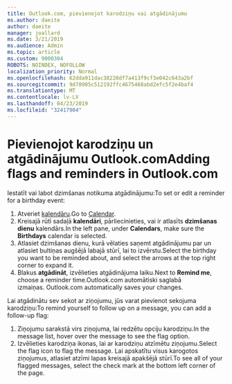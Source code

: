 ```yaml
---
title: Outlook.com, pievienojot karodziņu vai atgādinājumu
ms.author: daeite
author: daeite
manager: joallard
ms.date: 3/21/2019
ms.audience: Admin
ms.topic: article
ms.custom: 9000304
ROBOTS: NOINDEX, NOFOLLOW
localization_priority: Normal
ms.openlocfilehash: 62dda911dac38220df7a413f9cf3e042c643a2bf
ms.sourcegitcommit: 9d78905c512192ffc4675468abd2efc5f2e4baf4
ms.translationtype: MT
ms.contentlocale: lv-LV
ms.lasthandoff: 04/23/2019
ms.locfileid: "32417904"
---
```

# <a name="adding-flags-and-reminders-in-outlookcom"></a><span data-ttu-id="a1a94-102">Pievienojot karodziņu un atgādinājumu Outlook.com</span><span class="sxs-lookup"><span data-stu-id="a1a94-102">Adding flags and reminders in Outlook.com</span></span>

<span data-ttu-id="a1a94-103">Iestatīt vai labot dzimšanas notikuma atgādinājumu:</span><span class="sxs-lookup"><span data-stu-id="a1a94-103">To set or edit a reminder for a birthday event:</span></span>

1. <span data-ttu-id="a1a94-104">Atveriet [kalendāru](https://outlook.live.com/calendar/).</span><span class="sxs-lookup"><span data-stu-id="a1a94-104">Go to [Calendar](https://outlook.live.com/calendar/).</span></span>
1. <span data-ttu-id="a1a94-105">Kreisajā rūtī sadaļā **kalendāri**, pārliecinieties, vai ir atlasīts **dzimšanas dienu** kalendārs.</span><span class="sxs-lookup"><span data-stu-id="a1a94-105">In the left pane, under **Calendars**, make sure the **Birthdays** calendar is selected.</span></span>
1. <span data-ttu-id="a1a94-106">Atlasiet dzimšanas dienu, kurā vēlaties saņemt atgādinājumu par un atlasiet bultiņas augšējā labajā stūrī, lai to izvērstu.</span><span class="sxs-lookup"><span data-stu-id="a1a94-106">Select the birthday you want to be reminded about, and select the arrows at the top right corner to expand it.</span></span>
1. <span data-ttu-id="a1a94-107">Blakus **atgādināt**, izvēlieties atgādinājuma laiku.</span><span class="sxs-lookup"><span data-stu-id="a1a94-107">Next to **Remind me**, choose a reminder time.</span></span><span data-ttu-id="a1a94-108">Outlook.com automātiski saglabā izmaiņas.</span><span class="sxs-lookup"><span data-stu-id="a1a94-108"> Outlook.com automatically saves your changes.</span></span>

<span data-ttu-id="a1a94-109">Lai atgādinātu sev sekot ar ziņojumu, jūs varat pievienot sekojuma karodziņu:</span><span class="sxs-lookup"><span data-stu-id="a1a94-109">To remind yourself to follow up on a message, you can add a follow-up flag:</span></span>

1. <span data-ttu-id="a1a94-110">Ziņojumu sarakstā virs ziņojuma, lai redzētu opciju karodziņu.</span><span class="sxs-lookup"><span data-stu-id="a1a94-110">In the message list, hover over the message to see the flag option.</span></span>
1. <span data-ttu-id="a1a94-111">Izvēlieties karodziņa ikonas, lai ar karodziņu atzīmētu ziņojumu.</span><span class="sxs-lookup"><span data-stu-id="a1a94-111">Select the flag icon to flag the message.</span></span> <span data-ttu-id="a1a94-112">Lai apskatītu visus karogotos ziņojumus, atlasiet atzīmi lapas kreisajā apakšējā stūrī.</span><span class="sxs-lookup"><span data-stu-id="a1a94-112">To see all of your flagged messages, select the check mark at the bottom left corner of the page.</span></span>